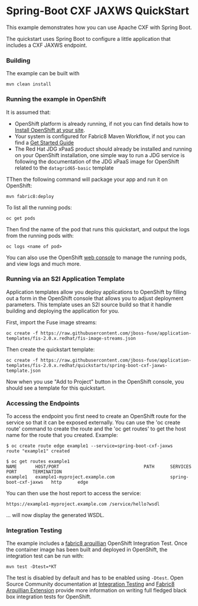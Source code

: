# Spring-Boot CXF JAXWS QuickStart

This example demonstrates how you can use Apache CXF with Spring Boot.

The quickstart uses Spring Boot to configure a little application that includes a CXF JAXWS endpoint.



### Building

The example can be built with

    mvn clean install

### Running the example in OpenShift

It is assumed that:
- OpenShift platform is already running, if not you can find details how to [Install OpenShift at your site](https://docs.openshift.com/container-platform/3.3/install_config/index.html).
- Your system is configured for Fabric8 Maven Workflow, if not you can find a [Get Started Guide](https://access.redhat.com/documentation/en/red-hat-jboss-middleware-for-openshift/3/single/red-hat-jboss-fuse-integration-services-20-for-openshift/)
- The Red Hat JDG xPaaS product should already be installed and running on your OpenShift installation, one simple way to run a JDG service is following the documentation of the JDG xPaaS image for OpenShift related to the `datagrid65-basic` template


TThen the following command will package your app and run it on OpenShift:

    mvn fabric8:deploy

To list all the running pods:

    oc get pods

Then find the name of the pod that runs this quickstart, and output the logs from the running pods with:

    oc logs <name of pod>

You can also use the OpenShift [web console](https://docs.openshift.com/container-platform/3.3/getting_started/developers_console.html#developers-console-video) to manage the running pods, and view logs and much more.

### Running via an S2I Application Template

Application templates allow you deploy applications to OpenShift by filling out a form in the OpenShift console that allows you to adjust deployment parameters.  This template uses an S2I source build so that it handle building and deploying the application for you.

First, import the Fuse image streams:

    oc create -f https://raw.githubusercontent.com/jboss-fuse/application-templates/fis-2.0.x.redhat/fis-image-streams.json

Then create the quickstart template:

    oc create -f https://raw.githubusercontent.com/jboss-fuse/application-templates/fis-2.0.x.redhat/quickstarts/spring-boot-cxf-jaxws-template.json

Now when you use "Add to Project" button in the OpenShift console, you should see a template for this quickstart. 

### Accessing the Endpoints

To access the endpoint you first need to create an OpenShift route for the service so that it can be exposed externally.  You can use the 'oc create route' command to create the route and the 'oc get routes' to get the host name for
the route that you created.  Example:


    $ oc create route edge example1 --service=spring-boot-cxf-jaxws
    route "example1" created
    
    $ oc get routes example1
    NAME       HOST/PORT                                PATH      SERVICES                PORT      TERMINATION
    example1   example1-myproject.example.com                     spring-boot-cxf-jaxws   http      edge

You can then use the host report to access the service:

    https://example1-myproject.example.com /service/hello?wsdl
    
... will now display the generated WSDL.


### Integration Testing

The example includes a [fabric8 arquillian](https://github.com/fabric8io/fabric8/tree/v2.2.170.redhat/components/fabric8-arquillian) OpenShift Integration Test. 
Once the container image has been built and deployed in OpenShift, the integration test can be run with:

    mvn test -Dtest=*KT

The test is disabled by default and has to be enabled using `-Dtest`. Open Source Community documentation at [Integration Testing](https://fabric8.io/guide/testing.html) and [Fabric8 Arquillian Extension](https://fabric8.io/guide/arquillian.html) provide more information on writing full fledged black box integration tests for OpenShift. 


